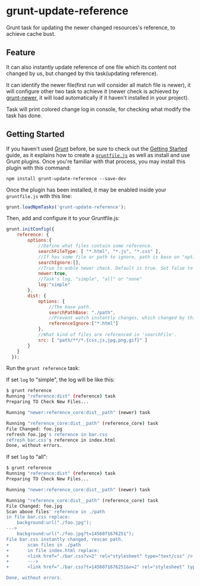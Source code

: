 # grunt-update-reference

Grunt task for updating the newer changed resources's reference, to achieve cache bust.

## Feature

It can also instantly update reference of one file which its content not changed by us, but changed by this task(updating reference).

It can identify the newer file(first run will consider all match file is newer), it will configure other two task to achieve it (newer check is achieved by [grunt-newer](https://github.com/tschaub/grunt-newer),
it will load automatically if it haven't installed in your project).

Task will print colored change log in console, for checking what modify the task has done.

## Getting Started

If you haven't used [Grunt](http://gruntjs.com/) before, be sure to check out the [Getting Started](http://gruntjs.com/getting-started) guide, as it explains how to create a [`gruntfile.js`](http://gruntjs.com/sample-gruntfile) as well as install and use Grunt plugins. Once you're familiar with that process, you may install this plugin with this command:

```shell
npm install grunt-update-reference --save-dev
```

Once the plugin has been installed, it may be enabled inside your `gruntfile.js` with this line:

```js
grunt.loadNpmTasks('grunt-update-reference');
```
Then, add and configure it to your Gruntfile.js:

```js
grunt.initConfig({
    reference: {
        options:{
            //Define what files contain some reference.
            searchFileType: [ "*.html", "*.js", "*.css" ],
            //If has some file or path to ignore, path is base on "options.searchPathBase".
            searchIgnore:[],
            //True to enble newer check. Default is true. Set false to prevent checking newer file.
            newer:true,
            //Task's log, "simple", "all" or "none"
            log:"simple"
        },
        dist: {
            options: {
                //The base path.
                searchPathBase: "./path",
                //Prevent watch instantly changes, which changed by this task.
                referenceIgnore:["*.html"]
            },
            //What kind of files are referenced in 'searchFile'.
            src: [ "path/**/*.{css,js,jpg,png,gif}" ]
        }
    }
  });
```

Run the `grunt reference` task:

If set `log` to "simple", the log will be like this: 

```bash
$ grunt reference
Running "reference:dist" (reference) task
Preparing TO Check New Files...

Running "newer:reference_core:dist__path" (newer) task

Running "reference_core:dist__path" (reference_core) task
File Changed: foo.jpg
refresh foo.jpg's reference in bar.css
refresh bar.css's reference in index.html
Done, without errors.
```

If set `log` to "all": 

```bash
$ grunt reference
Running "reference:dist" (reference) task
Preparing TO Check New Files...

Running "newer:reference_core:dist__path" (newer) task

Running "reference_core:dist__path" (reference_core) task
File Changed: foo.jpg
Scan above files' reference in ./path
in file bar.css replace:
    background:url("./foo.jpg");
--->
    background:url("./foo.jpg?t=1456071676251");
File bar.css instantly changed, rescan path.
+       scan files in ./path
+       in file index.html replace:
+       <link href="./bar.css?v=2" rel="stylesheet" type="text/css" />
+       --->
+       <link href="./bar.css?t=1456071676251&v=2" rel="stylesheet" type="text/css" />

Done, without errors.
```


